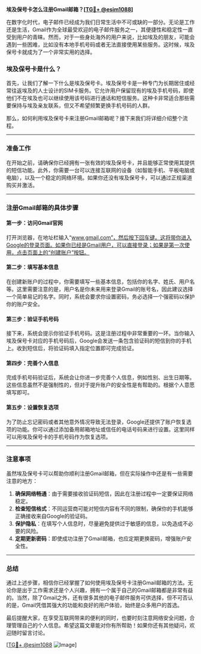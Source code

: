 **埃及保号卡怎么注册Gmail邮箱？[[TG💪+ @esim1088](https://t.me/s/esim1088)]**

在数字化时代，电子邮件已经成为我们日常生活中不可或缺的一部分。无论是工作还是生活，Gmail作为全球最受欢迎的电子邮件服务之一，其便捷性和稳定性一直受到用户的青睐。然而，对于一些身处海外的用户来说，比如埃及的朋友，可能会遇到一些困难，比如没有本地手机号码或者无法直接使用某些服务。这时候，埃及保号卡就成为了一个非常实用的选择。

### 埃及保号卡是什么？

首先，让我们了解一下什么是埃及保号卡。埃及保号卡是一种专门为长期居住或经常往返埃及的人士设计的SIM卡服务。它允许用户保留现有的埃及手机号码，即使他们不在埃及也可以继续使用该号码进行通话和短信服务。这种卡非常适合那些需要保持与埃及亲友联系，但又不希望频繁更换手机号码的人群。

那么，如何利用埃及保号卡来注册Gmail邮箱呢？接下来我们将详细介绍整个流程。

---

### 准备工作

在开始之前，请确保你已经拥有一张有效的埃及保号卡，并且能够正常使用其提供的短信功能。此外，你需要一台可以连接互联网的设备（如智能手机、平板电脑或电脑），以及一个稳定的网络环境。如果你还没有埃及保号卡，可以通过正规渠道购买并激活。

---

### 注册Gmail邮箱的具体步骤

#### 第一步：访问Gmail官网
打开浏览器，在地址栏输入“www.gmail.com”，然后按下回车键。这将带你进入Google的登录页面。如果你已经是Gmail用户，可以直接登录；如果是第一次使用，点击页面上的“创建账户”按钮。

#### 第二步：填写基本信息
在创建新账户的过程中，你需要填写一些基本信息，包括你的名字、姓氏、用户名等。这里需要注意的是，用户名是你未来用来登录Gmail的账号名，因此建议选择一个简单易记的名字。同时，系统会要求你设置密码，务必选择一个强密码以保护你的账户安全。

#### 第三步：验证手机号码
接下来，系统会提示你验证手机号码。这是注册过程中非常重要的一环。当你输入埃及保号卡对应的手机号码后，Google会发送一条包含验证码的短信到你的手机上。收到短信后，将验证码填入指定位置即可完成验证。

#### 第四步：完善个人信息
完成手机号码验证后，系统会让你进一步完善个人信息，例如性别、出生日期等。这些信息虽然不是强制性的，但对于提升账户的安全性是有帮助的。根据个人意愿填写即可。

#### 第五步：设置恢复选项
为了防止忘记密码或者其他意外情况导致无法登录，Google还提供了账户恢复选项的功能。你可以通过添加备用邮箱地址或信任的电话号码来进行设置。这里同样可以用埃及保号卡的手机号码作为恢复选项。

---

### 注意事项

虽然埃及保号卡可以帮助你顺利注册Gmail邮箱，但在实际操作中还是有一些需要注意的地方：

1. **确保网络畅通**：由于需要接收验证码短信，因此在注册过程中一定要保证网络稳定。
2. **检查短信格式**：不同运营商可能对短信内容有不同的限制，确保你的手机能够正确接收来自Google的验证码。
3. **保护隐私**：在填写个人信息时，尽量避免提供过于敏感的信息，以免造成不必要的风险。
4. **定期更新密码**：即使成功注册了Gmail邮箱，也应定期更换密码，增强账户安全性。

---

### 总结

通过上述步骤，相信你已经掌握了如何使用埃及保号卡注册Gmail邮箱的方法。无论你是出于工作需求还是个人兴趣，拥有一个属于自己的Gmail邮箱都是非常有益的。当然，除了Gmail之外，还有很多其他的电子邮件服务可供选择，但不可否认的是，Gmail凭借其强大的功能和良好的用户体验，始终是众多用户的首选。

最后提醒大家，在享受互联网带来的便利的同时，也要时刻注意网络安全问题，合理管理自己的个人信息。希望这篇文章能对你有所帮助！如果你还有其他疑问，欢迎随时留言讨论。

[[TG💪+ @esim1088](https://t.me/s/esim1088) ![Image](https://i.postimg.cc/4NQfJmqS/Snipaste-2025-05-13-00-14-12.png)]